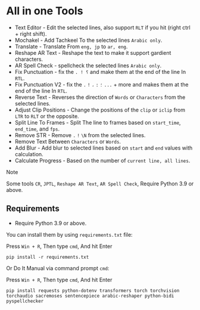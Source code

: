 # All in one Tools

- Text Editor - Edit the selected lines, also support `RLT` if you hit (right ctrl + right shift).
- Mochakel - Add Tachkeel To the selected lines `Arabic only`.
- Translate - Translate From `eng, jp` to `ar, eng`.
- Reshape AR Text - Reshape the text to make it support gardient characters.
- AR Spell Check - spellcheck the selected lines `Arabic only`.
- Fix Punctuation - fix the `. ! ؟` and make them at the end of the line In `RTL`.
- Fix Punctuation V2 - fix the `.` `!` `،` `:` `؛` `...` + more and makes them at the end of the line In `RTL`.
- Reverse Text - Reverses the direction of `Words` or `Characters` from the selected lines.
- Adjust Clip Positions - Change the positions of the `clip` or `iclip` from `LTR` to `RLT` or the opposite.
- Split Line To Frames - Split The line to frames based on `start_time`, `end_time`, and `fps`.
- Remove STR - Remove `.` `!` `\N` from the selected lines.
- Remove Text Between `Characters` or `Words`.
- Add Blur - Add blur to selected lines based on `start` and `end` values with calculation.
- Calculate Progress - Based on the number of `current line, all lines`.

> [!NOTE]
> Some tools `CR`, `JPTL`, `Reshape AR Text`, `AR Spell Check`, Require Python 3.9 or above.

## Requirements

- Require Python 3.9 or above.

You can install them by using `requirements.txt` file:

Press `Win + R`, Then type `cmd`, And hit Enter
```
pip install -r requirements.txt
```
Or Do It Manual via command prompt `cmd`:

Press `Win + R`, Then type `cmd`, And hit Enter
```
pip install requests python-dotenv transformers torch torchvision torchaudio sacremoses sentencepiece arabic-reshaper python-bidi pyspellchecker
```
